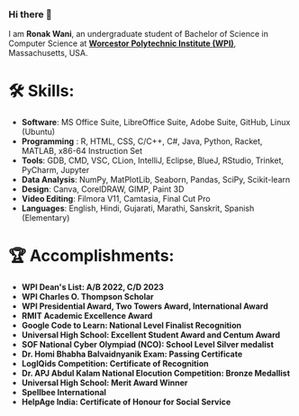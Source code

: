 ### Hi there 👋
I am **Ronak Wani**, an undergraduate student of Bachelor of Science in Computer Science at **[Worcestor Polytechnic Institute (WPI)](https://www.wpi.edu/)**, Massachusetts, USA. 
# 🛠️ Skills:
* **Software**: MS Office Suite, LibreOffice Suite, Adobe Suite, GitHub, Linux (Ubuntu)
* **Programming** : R, HTML, CSS, C/C++, C#, Java, Python, Racket, MATLAB, x86-64 Instruction Set
* **Tools**: GDB, CMD, VSC, CLion, IntelliJ, Eclipse, BlueJ, RStudio, Trinket, PyCharm, Jupyter
* **Data Analysis**: NumPy, MatPlotLib, Seaborn, Pandas, SciPy, Scikit-learn
* **Design**: Canva, CorelDRAW, GIMP, Paint 3D
* **Video Editing**: Filmora V11, Camtasia, Final Cut Pro
* **Languages**: English, Hindi, Gujarati, Marathi, Sanskrit, Spanish (Elementary)

# 🏆 Accomplishments:
* **WPI Dean's List: A/B 2022, C/D 2023**
* **WPI Charles O. Thompson Scholar**
* **WPI Presidential Award, Two Towers Award, International Award**
* **RMIT Academic Excellence Award**
* **Google Code to Learn: National Level Finalist Recognition**
* **Universal High School: Excellent Student Award and Centum Award**
* **SOF National Cyber Olympiad (NCO): School Level Silver medalist**
* **Dr. Homi Bhabha Balvaidnyanik Exam: Passing Certificate**
* **LogIQids Competition: Certificate of Recognition**
* **Dr. APJ Abdul Kalam National Elocution Competition: Bronze Medallist**
* **Universal High School: Merit Award Winner**
* **Spellbee International**
* **HelpAge India: Certificate of Honour for Social Service**
